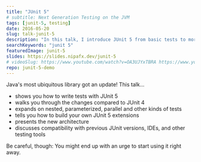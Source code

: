 ```yaml
---
title: "JUnit 5"
# subtitle: Next Generation Testing on the JVM
tags: [junit-5, testing]
date: 2016-05-20
slug: talk-junit-5
description: "In this talk, I introduce JUnit 5 from basic tests to more advanced features like nesting, parameterization, parallelization, and extensions. We also discuss its architecture and compatibility with JUnit 4."
searchKeywords: "junit 5"
featuredImage: junit-5
slides: https://slides.nipafx.dev/junit-5
# videoSlug: https://www.youtube.com/watch?v=OA3UJYxTBRA https://www.youtube.com/watch?v=VfC00bby8XQ
repo: junit-5-demo
---
```


Java's most ubiquitous library got an update! This talk...

* shows you how to write tests with JUnit 5
* walks you through the changes compared to JUnit 4
* expands on nested, parameterized, parallel and other kinds of tests
* tells you how to build your own JUnit 5 extensions
* presents the new architecture
* discusses compatibility with previous JUnit versions, IDEs, and other testing tools

Be careful, though:
You might end up with an urge to start using it right away.
